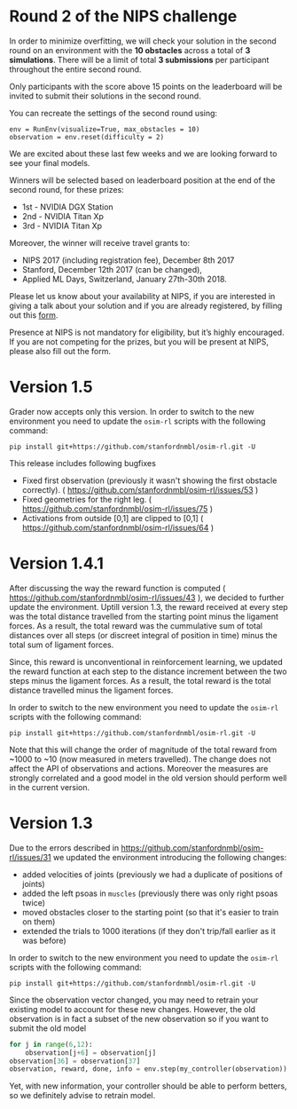 # Round 2 of the NIPS challenge

In order to minimize overfitting, we will check your solution in the second round on an environment with the **10 obstacles** across a total of **3 simulations**. There will be a limit of total **3 submissions** per participant throughout the entire second round.

Only participants with the score above 15 points on the leaderboard will be invited to submit their solutions in the second round. 

You can recreate the settings of the second round using:

    env = RunEnv(visualize=True, max_obstacles = 10)
    observation = env.reset(difficulty = 2)

We are excited about these last few weeks and we are looking forward to see your final models. 

Winners will be selected based on leaderboard position at the end of the second round, for these prizes:

* 1st - NVIDIA DGX Station
* 2nd - NVIDIA Titan Xp
* 3rd - NVIDIA Titan Xp

Moreover, the winner will receive travel grants to:

* NIPS 2017 (including registration fee), December 8th 2017
* Stanford, December 12th 2017 (can be changed),
* Applied ML Days, Switzerland, January 27th-30th 2018.

Please let us know about your availability at NIPS, if you are interested in giving a talk about your solution and if you are already registered, by filling out this [form](https://plantvillage.us12.list-manage.com/track/click?u=f912313fcb27b4deb61905df6&id=cb5cbf2ad2&e=d92672213d).
 
Presence at NIPS is not mandatory for eligibility, but it’s highly encouraged.
If you are not competing for the prizes, but you will be present at NIPS, please also fill out the form.

# Version 1.5

Grader now accepts only this version. In order to switch to the new environment you need to update the `osim-rl` scripts with the following command:

    pip install git+https://github.com/stanfordnmbl/osim-rl.git -U
    
This release includes following bugfixes

* Fixed first observation (previously it wasn't showing the first obstacle correctly). ( https://github.com/stanfordnmbl/osim-rl/issues/53 )
* Fixed geometries for the right leg. ( https://github.com/stanfordnmbl/osim-rl/issues/75 )
* Activations from outside [0,1] are clipped to [0,1] ( https://github.com/stanfordnmbl/osim-rl/issues/64 )

# Version 1.4.1

After discussing the way the reward function is computed ( https://github.com/stanfordnmbl/osim-rl/issues/43 ), we decided to further update the environment. Uptill version 1.3, the reward received at every step was the total distance travelled from the starting point minus the ligament forces. As a result, the total reward was the cummulative sum of total distances over all steps (or discreet integral of position in time) minus the total sum of ligament forces.

Since, this reward is unconventional in reinforcement learning, we updated the reward function at each step to the distance increment between the two steps minus the ligament forces. As a result, the total reward is the total distance travelled minus the ligament forces. 

In order to switch to the new environment you need to update the `osim-rl` scripts with the following command:

    pip install git+https://github.com/stanfordnmbl/osim-rl.git -U
    
Note that this will change the order of magnitude of the total reward from ~1000 to ~10 (now measured in meters travelled). The change does not affect the API of observations and actions. Moreover the measures are strongly correlated and a good model in the old version should perform well in the current version.

# Version 1.3

Due to the errors described in https://github.com/stanfordnmbl/osim-rl/issues/31 we updated the environment
introducing the following changes:

* added velocities of joints (previously we had a duplicate of positions of joints)
* added the left psoas in `muscles` (previously there was only right psoas twice)
* moved obstacles closer to the starting point (so that it's easier to train on them)
* extended the trials to 1000 iterations (if they don't trip/fall earlier as it was before)

In order to switch to the new environment you need to update the `osim-rl` scripts with the following command:

    pip install git+https://github.com/stanfordnmbl/osim-rl.git -U


Since the observation vector changed, you may need to retrain your existing model to account for these new changes.
However, the old observation is in fact a subset of the new observation so if you want to submit the old model
```python
for j in range(6,12):
    observation[j+6] = observation[j]
observation[36] = observation[37]
observation, reward, done, info = env.step(my_controller(observation))
```
Yet, with new information, your controller should be able to perform betters, so we definitely advise to retrain model.
